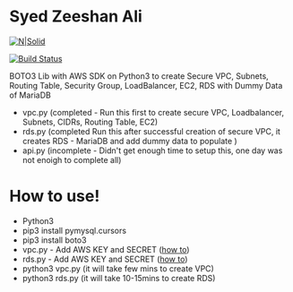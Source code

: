 # Syed Zeeshan Ali

[![N|Solid](https://futurumresearch.com/wp-content/uploads/2020/01/aws-logo.png)](#)

[![Build Status](https://travis-ci.org/joemccann/dillinger.svg?branch=master)](https://zaccie.com)

 BOTO3 Lib with AWS SDK on Python3 to create Secure VPC, Subnets, Routing Table, Security Group, LoadBalancer, EC2, RDS with Dummy Data of MariaDB

  - vpc.py (completed - Run this first to create secure VPC, Loadbalancer, Subnets, CIDRs, Routing Table, EC2)
  - rds.py (completed Run this after successful creation of secure VPC, it creates RDS - MariaDB and add dummy data to populate )
  - api.py (incomplete - Didn't get enough time to setup this, one day was not enoigh to complete all)

# How to use!

  - Python3
  - pip3 install pymysql.cursors
  - pip3 install boto3
  - vpc.py - Add AWS KEY and SECRET ([how to](https://docs.aws.amazon.com/powershell/latest/userguide/pstools-appendix-sign-up.html))
  - rds.py - Add AWS KEY and SECRET ([how to](https://docs.aws.amazon.com/powershell/latest/userguide/pstools-appendix-sign-up.html))
  - python3 vpc.py (it will take few mins to create VPC)
  - python3 rds.py (it will take 10-15mins to create RDS)


